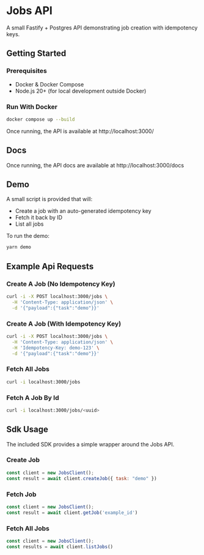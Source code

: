 

# Jobs API

A small Fastify + Postgres API demonstrating job creation with idempotency keys.  


## Getting Started

### Prerequisites
- Docker & Docker Compose
- Node.js 20+ (for local development outside Docker)

### Run With Docker

```bash
docker compose up --build
```
Once running, the API is available at http://localhost:3000/
## Docs

Once running, the API docs are available at http://localhost:3000/docs

## Demo

A small script is provided that will:

- Create a job with an auto-generated idempotency key
- Fetch it back by ID
- List all jobs

To run the demo:

```bash
yarn demo
```

## Example Api Requests

### Create A Job (No Idempotency Key)
```bash
curl -i -X POST localhost:3000/jobs \
  -H 'Content-Type: application/json' \
  -d '{"payload":{"task":"demo"}}'
```

### Create A Job (With Idempotency Key)
```bash
curl -i -X POST localhost:3000/jobs \
  -H 'Content-Type: application/json' \
  -H 'Idempotency-Key: demo-123' \
  -d '{"payload":{"task":"demo"}}'
```

### Fetch All Jobs
```bash
curl -i localhost:3000/jobs
```

### Fetch A Job By Id
```bash
curl -i localhost:3000/jobs/<uuid>
```

## Sdk Usage

The included SDK provides a simple wrapper around the Jobs API.

### Create Job

```javascript
const client = new JobsClient();
const result = await client.createJob({ task: "demo" })
```

### Fetch Job

```javascript
const client = new JobsClient();
const result = await client.getJob('example_id')
```

### Fetch All Jobs

```javascript
const client = new JobsClient();
const results = await client.listJobs()
```
